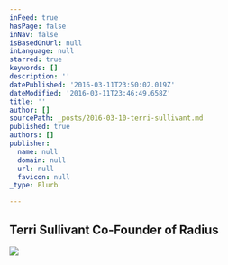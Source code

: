 ```yaml
---
inFeed: true
hasPage: false
inNav: false
isBasedOnUrl: null
inLanguage: null
starred: true
keywords: []
description: ''
datePublished: '2016-03-11T23:50:02.019Z'
dateModified: '2016-03-11T23:46:49.658Z'
title: ''
author: []
sourcePath: _posts/2016-03-10-terri-sullivant.md
published: true
authors: []
publisher:
  name: null
  domain: null
  url: null
  favicon: null
_type: Blurb

---
```

## Terri Sullivant  Co-Founder of Radius
![](https://the-grid-user-content.s3-us-west-2.amazonaws.com/6d1b6916-ee40-443a-8545-d8c8a5d2cfec.jpg)